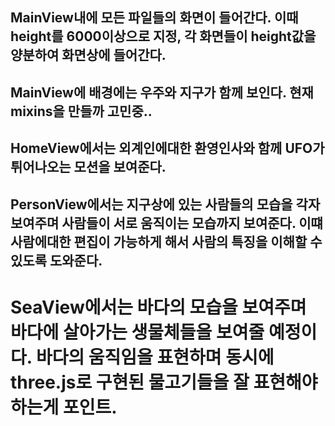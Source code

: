 ## MainView내에 모든 파일들의 화면이 들어간다. 이때 height를 6000이상으로 지정, 각 화면들이 height값을 양분하여 화면상에 들어간다.
## MainView에 배경에는 우주와 지구가 함께 보인다. 현재 mixins을 만들까 고민중..

## HomeView에서는 외계인에대한 환영인사와 함께 UFO가 튀어나오는 모션을 보여준다.

## PersonView에서는 지구상에 있는 사람들의 모습을 각자 보여주며 사람들이 서로 움직이는 모습까지 보여준다. 이떄 사람에대한 편집이 가능하게 해서 사람의 특징을 이해할 수 있도록 도와준다.


# SeaView에서는 바다의 모습을 보여주며 바다에 살아가는 생물체들을 보여줄 예정이다. 바다의 움직임을 표현하며 동시에 three.js로 구현된 물고기들을 잘 표현해야하는게 포인트.